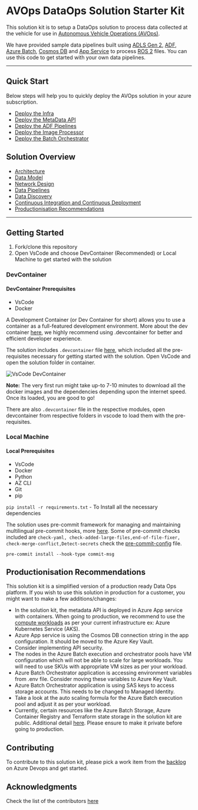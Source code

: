 # AVOps DataOps Solution Starter Kit

This solution kit is to setup a DataOps solution to process data collected at the vehicle for use in [Autonomous Vehicle Operations (AVOps)](https://www.microsoft.com/en-us/industry/blog/automotive/2023/01/05/microsoft-automotive-mobility-and-transportation-reference-architectures-rapidly-deploy-solutions-to-drive-your-transformation/).

We have provided sample data pipelines built using [ADLS Gen 2](https://learn.microsoft.com/en-us/azure/storage/blobs/data-lake-storage-introduction), [ADF](https://learn.microsoft.com/en-us/azure/data-factory/introduction), [Azure Batch](https://learn.microsoft.com/en-us/azure/batch/batch-technical-overview), [Cosmos DB](https://learn.microsoft.com/en-us/azure/cosmos-db/introduction) and [App Service](https://azure.microsoft.com/en-us/products/app-service/) to process [ROS 2](https://docs.ros.org/en/foxy/index.html) files. You can use this code to get started with your own data pipelines.

---

## Quick Start

Below steps will help you to quickly deploy the AVOps solution in your azure subscription.

* [Deploy the Infra](docs/QuickStart/CoreInfraStructure/CoreInfraStructureDeploy.md)
* [Deploy the MetaData API](docs/QuickStart/MetaDataAPI/MetaDataAPIDeploy.md)
* [Deploy the ADF Pipelines](docs/QuickStart/ADFPipelines/ADFPipelinesDeploy.md)
* [Deploy the Image Processor](docs/QuickStart/ImageProcessor/ImageProcessorDeploy.md)
* [Deploy the Batch Orchestrator](docs/QuickStart/BatchOrchestrator/BatchOrchestrator.md)


## Solution Overview

* [Architecture](docs/architecture.md)
* [Data Model](docs/data-model.md)
* [Network Design](docs/network-design.md)
* [Data Pipelines](docs/data-pipelines.md)
* [Data Discovery](docs/data-discovery.md)
* [Continuous Integration and Continuous Deployment](docs/ci-cd.md)
* [Productionisation Recommendations](#productionisation-recommendations)


---

## Getting Started

1. Fork/clone this repository
2. Open VsCode and choose DevContainer (Recommended) or Local Machine to get started with the solution

### DevContainer

#### DevContainer Prerequisites

* VsCode
* Docker

A Development Container (or Dev Container for short) allows you to use a container as a full-featured development environment. More about the dev container [here](https://containers.dev/), we highly recommend using .devcontainer for better and efficient developer experience.

The solution includes `.devcontainer` file [here](.devcontainer/devcontainer.json), which included all the pre-requisites necessary for getting started with the solution. Open VsCode and open the solution folder in container. 

![VsCode DevContainer](https://code.visualstudio.com/assets/docs/devcontainers/tutorial/dev-containers-commands.png)

**Note:** The very first run might take up-to 7-10 minutes to download all the docker images and the dependencies depending upon the internet speed. Once its loaded, you are good to go!

There are also `.devcontainer` file in the respective modules, open devcontainer from respective folders in vscode to load them with the pre-requisites.

### Local Machine

#### Local Prerequisites

* VsCode
* Docker
* Python
* AZ CLI
* Git
* pip

`pip install -r requirements.txt` - To Install all the necessary dependencies

The solution uses pre-commit framework for managing and maintaining multilingual pre-commit hooks, more [here](https://pre-commit.com/). Some of pre-commit checks included are  `check-yaml, check-added-large-files,end-of-file-fixer, check-merge-conflict,Detect-secrets` check the [pre-commit-config](.pre-commit-config.yaml) file.

`pre-commit install --hook-type commit-msg`

## Productionisation Recommendations

This solution kit is a simplified version of a production ready Data Ops platform. If you wish to use this solution in production for a customer, you might want to make a few additions/changes:

* In the solution kit, the metadata API is deployed in Azure App service with containers. When going to production, we recommend to use the [compute workloads](https://learn.microsoft.com/en-us/azure/architecture/guide/technology-choices/compute-decision-tree) as per your current infrastructure ex: Azure Kubernetes Service (AKS).
* Azure App service is using the Cosmos DB connection string in the app configuration. It should be moved to the Azure Key Vault.
* Consider implementing API security.
* The nodes in the Azure Batch execution and orchestrator pools have VM configuration which will not be able to scale for large workloads. You will need to use SKUs with appropriate VM sizes as per your workload.
* Azure Batch Orchestrator application is accessing environment variables from .env file. Consider moving these variables to Azure Key Vault.
* Azure Batch Orchestrator application is using SAS keys to access storage accounts. This needs to be changed to Managed Identity.
* Take a look at the auto scaling formula for the Azure Batch execution pool and adjust it as per your workload.
* Currently, certain resources like the Azure Batch Storage, Azure Container Registry and Terraform state storage in the solution kit are public. Additional detail [here](docs/network-design.md). Please ensure to make it private before going to production.


## Contributing

To contribute to this solution kit, please pick a work item from the [backlog](https://dev.azure.com/chrysalis-innersource/Mobility%20Service%20Line/_backlogs/backlog/AVOps/Features) on Azure Devops and get started.


## Acknowledgments

Check the list of the contributors [here](https://chrysalis.microsoft.com/assets/avops-dataops-foundation-data-management-for-autonomous-driving)

